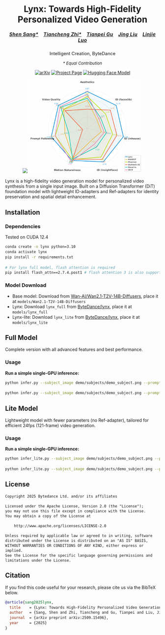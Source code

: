 <div align="center">

# Lynx: Towards High-Fidelity Personalized Video Generation

<h5 style="font-size:1.1em; letter-spacing:0.5px;">
<a href="https://ssangx.github.io/">Shen Sang*</a>&nbsp;&nbsp;&nbsp;
<a href="https://tiancheng-zhi.github.io/">Tiancheng Zhi*</a>&nbsp;&nbsp;&nbsp;
<a href="https://gutianpei.github.io/">Tianpei Gu</a>&nbsp;&nbsp;&nbsp;
<a href="https://www.jingliu.net/">Jing Liu</a>&nbsp;&nbsp;&nbsp;
<a href="https://linjieluo.github.io/">Linjie Luo</a>
</h5>


<p style="font-size: 1.05em; margin: 8px 0;">
Intelligent Creation, ByteDance
</p>

<p style="font-size: 0.95em; font-style: italic;">
* Equal Contribution
</p>

[![arXiv](https://img.shields.io/badge/arXiv-2509.15496-b31b1b.svg)](https://arxiv.org/abs/2509.15496)
[![Project Page](https://img.shields.io/badge/Project-Page-green.svg)](https://byteaigc.github.io/Lynx/)
[![Hugging Face Model](https://img.shields.io/badge/🤗%20Hugging%20Face-Model-yellow)](https://huggingface.co/ByteDance/lynx)


<div align="center">

<img src="assets/teaser.jpg" width="400"/> <img src="assets/radar_chart_v4.png" width="370"/>

</div>

</div>
Lynx is a high-fidelity video generation model for personalized video synthesis from a single input image. Built on a Diffusion Transformer (DiT) foundation model with lightweight ID-adapters and Ref-adapters for identity preservation and spatial detail enhancement.


## Installation

### Dependencies
Tested on CUDA 12.4
```bash
conda create -n lynx python=3.10
conda activate lynx
pip install -r requirements.txt

# For lynx full model, flash attention is required
pip install flash_attn==2.7.4.post1 # flash attention 3 is also supported, will be faster
```

### Model Download

- Base model: Download from [Wan-AI/Wan2.1-T2V-14B-Diffusers](https://huggingface.co/Wan-AI/Wan2.1-T2V-14B-Diffusers), place it at `models/Wan2.1-T2V-14B-Diffusers`
- Lynx: Download `lynx_full` from [ByteDance/lynx](https://huggingface.co/ByteDance/lynx), place it at `models/lynx_full`
- Lynx-lite: Download `lynx_lite` from [ByteDance/lynx](https://huggingface.co/ByteDance/lynx), place it at `models/lynx_lite`


## Full Model

Complete version with all advanced features and best performance.

### Usage

**Run a simple single-GPU inference:**
```bash
python infer.py --subject_image demo/subjects/demo_subject.png --prompt "A person carves a pumpkin on a porch in the evening. The camera captures their upper body as they draw a face with a marker, carefully cut along the lines, then lift the lid with both hands. Their face lights up with excitement as they peek inside." --seed 42

python infer.py --subject_image demo/subjects/demo_subject.png --prompt demo/prompts/demo_prompt.txt --seed 42
```

## Lite Model

Lightweight model with fewer parameters (no Ref-adapter), tailored for efficient 24fps (121-frame) video generation.
### Usage

**Run a simple single-GPU inference:**
```bash
python infer_lite.py --subject_image demo/subjects/demo_subject.png --prompt "A person carves a pumpkin on a porch in the evening. The camera captures their upper body as they draw a face with a marker, carefully cut along the lines, then lift the lid with both hands. Their face lights up with excitement as they peek inside." --seed 42

python infer_lite.py --subject_image demo/subjects/demo_subject.png --prompt demo/prompts/demo_prompt.txt --seed 42
```

## License
```
Copyright 2025 Bytedance Ltd. and/or its affiliates

Licensed under the Apache License, Version 2.0 (the "License");
you may not use this file except in compliance with the License.
You may obtain a copy of the License at

    http://www.apache.org/licenses/LICENSE-2.0

Unless required by applicable law or agreed to in writing, software
distributed under the License is distributed on an "AS IS" BASIS,
WITHOUT WARRANTIES OR CONDITIONS OF ANY KIND, either express or implied.
See the License for the specific language governing permissions and
limitations under the License.
```

## Citation
If you find this code useful for your research, please cite us via the BibTeX below.
```BibTeX
@article{sang2025lynx,
  title    = {Lynx: Towards High-Fidelity Personalized Video Generation},
  author   = {Sang, Shen and Zhi, Tiancheng and Gu, Tianpei and Liu, Jing and Luo, Linjie},
  journal  = {arXiv preprint arXiv:2509.15496},
  year     = {2025}
}
```
